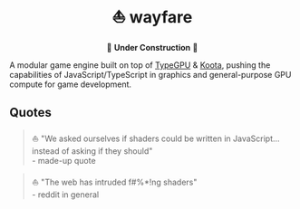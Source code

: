 <div align="center">

# ⛵️ wayfare

🚧 **Under Construction** 🚧

</div>

A modular game engine built on top of [TypeGPU](https://typegpu.com) & [Koota](https://github.com/pmndrs/koota), pushing the capabilities of JavaScript/TypeScript in graphics and general-purpose GPU compute for game development.

## Quotes

> ⛵️ "We asked ourselves if shaders could be written in JavaScript... instead of asking if they should"<br>
\- made-up quote

> ⛵️ "The web has intruded f#%*!ng shaders"<br>
\- reddit in general
